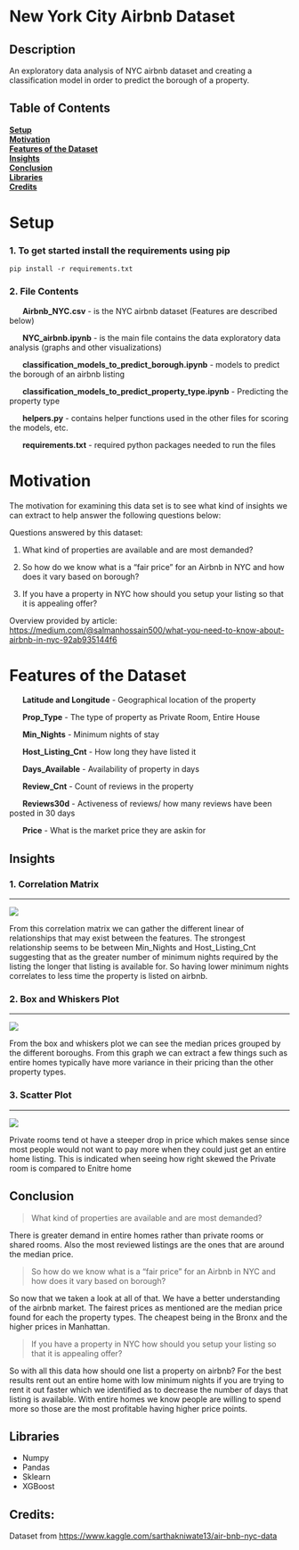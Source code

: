 # New York City Airbnb Dataset
## Description
An exploratory data analysis of NYC airbnb dataset and creating a classification model in order to predict the borough of a property.

## Table of Contents
**[Setup](#setup)**<br>
**[Motivation](#motivation)**<br>
**[Features of the Dataset](#features-of-the-dataset)**<br>
**[Insights](#insights)**<br>
**[Conclusion](#conclusion)**<br>
**[Libraries](#libraries)**<br>
**[Credits](#credits)**<br>

# Setup

### 1. To get started install the requirements using pip

```
pip install -r requirements.txt
```
### 2. File Contents

&nbsp;&nbsp;&nbsp;&nbsp;&nbsp;&nbsp;**Airbnb_NYC.csv** - is the NYC airbnb dataset (Features are described below)

&nbsp;&nbsp;&nbsp;&nbsp;&nbsp;&nbsp;**NYC_airbnb.ipynb** - is the main file contains the data exploratory data analysis (graphs and other visualizations)

&nbsp;&nbsp;&nbsp;&nbsp;&nbsp;&nbsp;**classification_models_to_predict_borough.ipynb** - models to predict the borough of an airbnb listing

&nbsp;&nbsp;&nbsp;&nbsp;&nbsp;&nbsp;**classification_models_to_predict_property_type.ipynb** - Predicting the property type

&nbsp;&nbsp;&nbsp;&nbsp;&nbsp;&nbsp;**helpers.py** - contains helper functions used in the other files for scoring the models, etc.

&nbsp;&nbsp;&nbsp;&nbsp;&nbsp;&nbsp;**requirements.txt** - required python packages needed to run the files 


# Motivation
The motivation for examining this data set is to see what kind of insights we can extract to help answer the following questions below:

Questions answered by this dataset:
  1. What kind of properties are available and are most demanded?

  2. So how do we know what is a “fair price” for an Airbnb in NYC and how does it vary based on borough?

  3. If you have a property in NYC how should you setup your listing so that it is appealing offer?

Overview provided by article: https://medium.com/@salmanhossain500/what-you-need-to-know-about-airbnb-in-nyc-92ab935144f6 

# Features of the Dataset

&nbsp;&nbsp;&nbsp;&nbsp;&nbsp;&nbsp;**Latitude and Longitude** - Geographical location of the property

&nbsp;&nbsp;&nbsp;&nbsp;&nbsp;&nbsp;**Prop_Type** - The type of property as Private Room, Entire House

&nbsp;&nbsp;&nbsp;&nbsp;&nbsp;&nbsp;**Min_Nights** - Minimum nights of stay

&nbsp;&nbsp;&nbsp;&nbsp;&nbsp;&nbsp;**Host_Listing_Cnt** - How long they have listed it

&nbsp;&nbsp;&nbsp;&nbsp;&nbsp;&nbsp;**Days_Available** - Availability of property in days

&nbsp;&nbsp;&nbsp;&nbsp;&nbsp;&nbsp;**Review_Cnt** - Count of reviews in the property

&nbsp;&nbsp;&nbsp;&nbsp;&nbsp;&nbsp;**Reviews30d** - Activeness of reviews/ how many reviews have been posted in 30 days

&nbsp;&nbsp;&nbsp;&nbsp;&nbsp;&nbsp;**Price** - What is the market price they are askin for

## Insights

### 1. Correlation Matrix
---

![](https://cdn-images-1.medium.com/max/800/1*7_cx9RQ7FUKH7qxasR6lRw.png)

From this correlation matrix we can gather the different linear of relationships that may exist between the features. The strongest relationship seems to be between Min_Nights and Host_Listing_Cnt suggesting that as the greater number of minimum nights required by the listing the longer that listing is available for. So having lower minimum nights correlates to less time the property is listed on airbnb.

### 2. Box and Whiskers Plot
---
![](https://cdn-images-1.medium.com/max/800/1*TXYCO3zJm_66nGt4IwoleA.png)

From the box and whiskers plot we can see the median prices grouped by the different boroughs. From this graph we can extract a few things such as entire homes typically have more variance in their pricing than the other property types.

### 3. Scatter Plot
---
![](https://cdn-images-1.medium.com/max/800/1*iJT3Oz77s5DmrHZesdFwNQ.png)

Private rooms tend ot have a steeper drop in price which makes sense since most people would not want to pay more when they could just get an entire home listing. This is indicated when seeing how right skewed the Private room is compared to Enitre home

## Conclusion

> What kind of properties are available and are most demanded?

There is greater demand in entire homes rather than private rooms or shared rooms. Also the most reviewed listings are the ones that are around the median price.

> So how do we know what is a “fair price” for an Airbnb in NYC and how does it vary based on borough?

So now that we taken a look at all of that. We have a better understanding of the airbnb market. The fairest prices as mentioned are the median price found for each the property types. The cheapest being in the Bronx and the higher prices in Manhattan.

> If you have a property in NYC how should you setup your listing so that it is appealing offer?

So with all this data how should one list a property on airbnb? For the best results rent out an entire home with low minimum nights if you are trying to rent it out faster which we identified as to decrease the number of days that listing is available. With entire homes we know people are willing to spend more so those are the most profitable having higher price points.

## Libraries
- Numpy
- Pandas
- Sklearn
- XGBoost

## Credits:
Dataset from https://www.kaggle.com/sarthakniwate13/air-bnb-nyc-data
